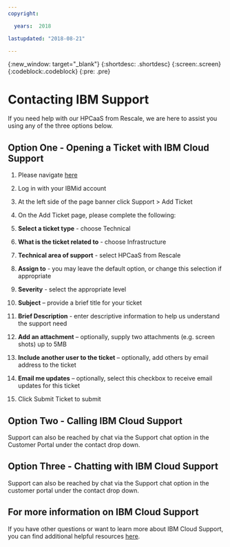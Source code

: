 ```yaml
---
copyright:

  years:  2018

lastupdated: "2018-08-21"

---
```


{:new_window: target="_blank"}
{:shortdesc: .shortdesc}
{:screen:.screen}
{:codeblock:.codeblock}
{:pre: .pre}


# Contacting IBM Support

If you need help with our HPCaaS from Rescale, we are here to assist you using any of the three options below.

## Option One - Opening a Ticket with IBM Cloud Support

1.	Please navigate [here][17cc6a22]

  [17cc6a22]: https://console.bluemix.net/catalog/services/hpcaas-from-rescale "HPCaaS from Rescale Service Page"

2.	Log in with your IBMid account

3.	At the left side of the page banner click Support > Add Ticket

4.	On the Add Ticket page, please complete the following:

   1. **Select a ticket type** - choose Technical

   2. **What is the ticket related to** - choose Infrastructure

   3. **Technical area of support** - select HPCaaS from Rescale

   4. **Assign to** - you may leave the default option, or change this selection if appropriate

   5. **Severity** - select the appropriate level

   6.	**Subject** – provide a brief title for your ticket

   7. **Brief Description** - enter descriptive information to help us understand the support need

   8. **Add an attachment** – optionally, supply two attachments (e.g. screen shots) up to 5MB

   9. **Include another user to the ticket** – optionally, add others by email address to the ticket

   10.	**Email me updates** – optionally, select this checkbox to receive email updates for this ticket

5.	Click Submit Ticket to submit


## Option Two - Calling IBM Cloud Support
Support can also be reached by chat via the Support chat option in the Customer Portal under the contact drop down.

## Option Three - Chatting with IBM Cloud Support
Support can also be reached by chat via the Support chat option in the customer portal under the contact drop down.

## For more information on IBM Cloud Support
If you have other questions or want to learn more about IBM Cloud Support, you can find additional helpful resources [here][14c73b53].

  [14c73b53]: https://console.bluemix.net/docs/get-support/howtogetsupport.html#getting-customer-support "Customer Information for IBM Cloud Support"
